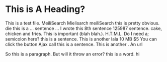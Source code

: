 # This is A Heading?
This is a test file. MeiliSearch Mielisarch
meiliSearch
this is pretty obvious.
die
this is a  … sentence ...
I wrote this
8th sentence
125987 sentence.
cake, chicken and fries.
This is important (blah blah.).
H.T.M.L.
Do I need a; semicolon here?
this is a  sentence.  This is another
lala
10 MB
$5
You can click the button
Ajax call
this is a  sentence.  This is another .
An url

So this is a paragraph. But will it throw an error?
this  is a word.  hi